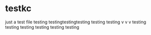 # testkc
just a test file
testing
testingtestingtesting
testing
testing
v
v
v
testing
testing
testing
testing
testing
testing